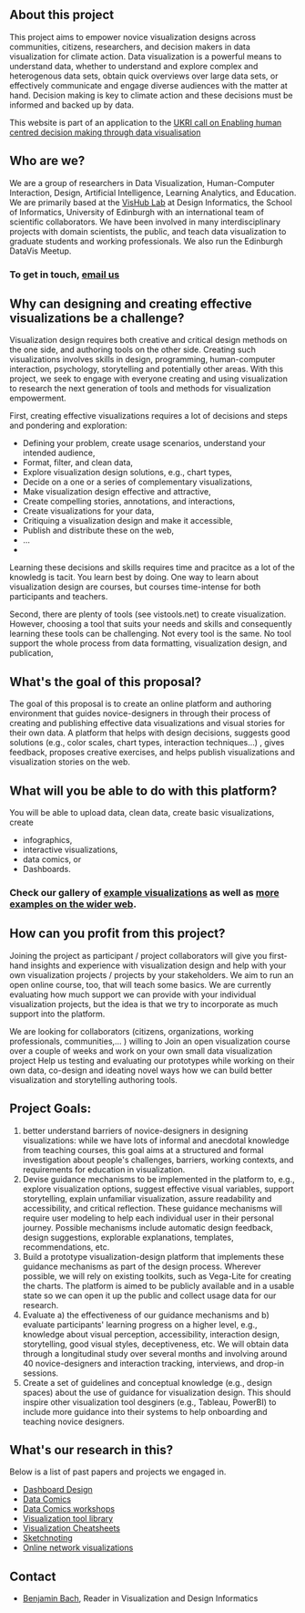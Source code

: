 
## About this project
This project aims to empower novice visualization designs across communities, citizens, researchers, and decision makers in data visualization for climate action. Data visualization is a powerful means to understand data, whether to understand and explore complex and heterogenous data sets, obtain quick overviews over large data sets, or effectively communicate and engage diverse audiences with the matter at hand. Decision making is key to climate action and these decisions must be informed and backed up by data. 

This website is part of an application to the [UKRI call on Enabling human centred decision making through data visualisation](https://www.ukri.org/opportunity/enabling-human-centred-decision-making-through-data-visualisation/)

## Who are we?
We are a group of researchers in Data Visualization, Human-Computer Interaction, Design, Artificial Intelligence, Learning Analytics, and Education. We are primarily based at the [VisHub Lab](https://vishub.net) at Design Informatics, the School of Informatics, University of Edinburgh with an international team of scientific collaborators. We have been involved in many interdisciplinary projects with domain scientists, the public, and teach data visualization to graduate students and working professionals. We also run the Edinburgh DataVis Meetup.

### To get in touch, [email us](#contact)

## Why can designing and creating effective visualizations be a challenge? 
Visualization design requires both creative and critical design methods on the one side, and authoring tools on the other side. Creating such visualizations involves skills in design, programming, human-computer interaction, psychology, storytelling and potentially other areas. With this project, we seek to engage with everyone creating and using visualization to research the next generation of tools and methods for visualization empowerment. 

First, creating effective visualizations requires a lot of decisions and steps and pondering and exploration: 
- Defining your problem, create usage scenarios, understand your intended audience,
- Format, filter, and clean data,
- Explore visualization design solutions, e.g., chart types,
- Decide on a one or a series of complementary visualizations,
- Make visualization design effective and attractive,
- Create compelling stories, annotations, and interactions,
- Create visualizations for your data,
- Critiquing a visualization design and make it accessible,
- Publish and distribute these on the web,
- ...
- 
Learning these decisions and skills requires time and pracitce as a lot of the knowledg is tacit. You learn best by doing. One way to learn about visualization design are courses, but courses time-intense for both participants and teachers. 

Second, there are plenty of tools (see vistools.net) to create visualization. However, choosing a tool that suits your needs and skills and consequently learning these tools can be challenging. Not every tool is the same. No tool support the whole process from data formatting, visualization design, and publication, 

## What's the goal of this proposal?
The goal of this proposal is to create an online platform and authoring environment that guides novice-designers in through their process of creating and publishing effective data visualizations and visual stories for their own data. A platform that helps with design decisions, suggests good solutions (e.g., color scales, chart types, interaction techniques…) , gives feedback, proposes creative exercises, and helps publish visualizations and visualization stories on the web. 

## What will you be able to do with this platform? 
You will be able to upload data, clean data, create basic visualizations, create 
- infographics, 
- interactive visualizations, 
- data comics, or
- Dashboards. 

### Check our gallery of [example visualizations](gallery) as well as [more examples on the wider web](collection).

## How can you profit from this project?
Joining the project as participant / project collaborators will give you first-hand insights and experience with visualization design and help with your own visualization projects / projects by your stakeholders. We aim to run an open online course, too, that will teach some basics. We are currently evaluating how much support we can provide with your individual visualization projects, but the idea is that we try to incorporate as much support into the platform. 

We are looking for collaborators (citizens, organizations, working professionals, communities,… ) willing to 
Join an open visualization course over a couple of weeks and work on your own small data visualization project
Help us testing and evaluating our prototypes while working on their own data, 
co-design and ideating novel ways how we can build better visualization and storytelling authoring tools. 


## Project Goals: 
1. better understand barriers of novice-designers in designing visualizations: while we have lots of informal and anecdotal knowledge from teaching courses, this goal aims at a structured and formal investigation about people's challenges, barriers, working contexts, and requirements for education in visualization.
2. Devise guidance mechanisms to be implemented in the platform to, e.g., explore visualization options, suggest effective visual variables, support storytelling, explain unfamiliar visualization, assure readability and accessibility, and critical reflection. These guidance mechanisms will require user modeling to help each individual user in their personal journey. Possible mechanisms include automatic design feedback, design suggestions, explorable explanations, templates, recommendations, etc.
3. Build a prototype visualization-design platform that implements these guidance mechanisms as part of the design process. Wherever possible, we will rely on existing toolkits, such as Vega-Lite for creating the charts. The platform is aimed to be publicly available and in a usable state so we can open it up the public and collect usage data for our research.
4. Evaluate a) the effectiveness of our guidance mechanisms and b) evaluate participants' learning progress on a higher level, e.g., knowledge about visual perception, accessibility, interaction design, storytelling, good visual styles, deceptiveness, etc. We will obtain data through a longitudinal study over several months and involving around 40 novice-designers and interaction tracking, interviews, and drop-in sessions.
5. Create a set of guidelines and conceptual knowledge (e.g., design spaces) about the use of guidance for visualization design. This should inspire other visualization tool desginers (e.g., Tableau, PowerBI) to include more guidance into their systems to help onboarding and teaching novice designers. 


## What's our research in this? 
Below is a list of past papers and projects we engaged in. 

- [Dashboard Design](https://dashboarddesignpatterns.github.io)
- [Data Comics](https://www.researchgate.net/publication/324670172_Design_Patterns_for_Data_Comics)
- [Data Comics workshops](https://vishub.net/papers/wang2019teaching.pdf)
- [Visualization tool library](https://vistools.net)
- [Visualization Cheatsheets](https://vishub.net/papers/wang2020cheat.pdf)
- [Sketchnoting](https://www.dropbox.com/s/gsuc2dk7qyybc01/CHI2021%20-%20Sketchnoting%20%28Final%29.pdf?dl=0)
- [Online network visualizations](https://vistorian.github.io)

## Contact
- [Benjamin Bach](mailto:bbach@ed.ac.uk), Reader in Visualization and Design Informatics




